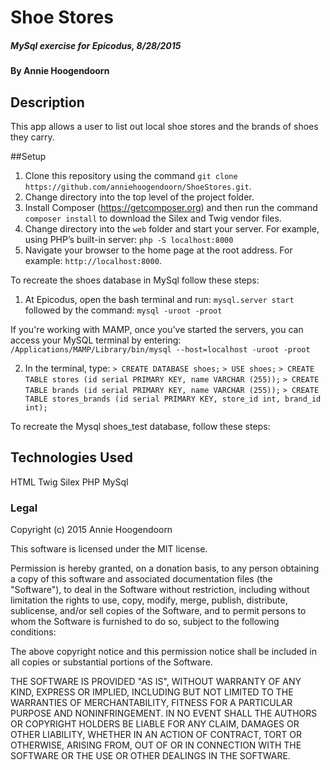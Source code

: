 # Shoe Stores

#####  MySql exercise for Epicodus, 8/28/2015

#### By Annie Hoogendoorn

## Description

This app allows a user to list out local shoe stores and the brands of shoes they carry.

##Setup

1. Clone this repository using the command `git clone https://github.com/anniehoogendoorn/ShoeStores.git`.
2. Change directory into the top level of the project folder.
3. Install Composer (https://getcomposer.org) and then run the command `composer install` to download the Silex and Twig vendor files.
4. Change directory into the `web` folder and start your server. For example, using PHP’s built-in server: `php -S localhost:8000`
4. Navigate your browser to the home page at the root address. For example: `http://localhost:8000`.

To recreate the shoes database in MySql follow these steps:
1. At Epicodus, open the bash terminal and run:
`mysql.server start`
followed by the command:
`mysql -uroot -proot`

If you're working with MAMP, once you've started the servers,
you can access your MySQL terminal by entering:
`/Applications/MAMP/Library/bin/mysql --host=localhost -uroot -proot`

2. In the terminal, type:
`> CREATE DATABASE shoes;`
`> USE shoes;`
`> CREATE TABLE stores (id serial PRIMARY KEY, name VARCHAR (255));`
`> CREATE TABLE brands (id serial PRIMARY KEY, name VARCHAR (255));`
`> CREATE TABLE stores_brands (id serial PRIMARY KEY, store_id int, brand_id int);`

To recreate the Mysql shoes_test database, follow these steps:


## Technologies Used

HTML
Twig
Silex
PHP
MySql

### Legal

Copyright (c) 2015 Annie Hoogendoorn

This software is licensed under the MIT license.

Permission is hereby granted, on a donation basis, to any person obtaining a copy of this software and associated documentation files (the "Software"), to deal in the Software without restriction, including without limitation the rights to use, copy, modify, merge, publish, distribute, sublicense, and/or sell copies of the Software, and to permit persons to whom the Software is furnished to do so, subject to the following conditions:

The above copyright notice and this permission notice shall be included in all copies or substantial portions of the Software.

THE SOFTWARE IS PROVIDED "AS IS", WITHOUT WARRANTY OF ANY KIND, EXPRESS OR IMPLIED, INCLUDING BUT NOT LIMITED TO THE WARRANTIES OF MERCHANTABILITY, FITNESS FOR A PARTICULAR PURPOSE AND NONINFRINGEMENT. IN NO EVENT SHALL THE AUTHORS OR COPYRIGHT HOLDERS BE LIABLE FOR ANY CLAIM, DAMAGES OR OTHER LIABILITY, WHETHER IN AN ACTION OF CONTRACT, TORT OR OTHERWISE, ARISING FROM, OUT OF OR IN CONNECTION WITH THE SOFTWARE OR THE USE OR OTHER DEALINGS IN THE SOFTWARE.
